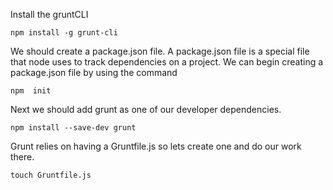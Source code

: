 Install the gruntCLI
```
npm install -g grunt-cli
```

We should create a package.json file. A package.json file is a special file that node uses to track dependencies on a project. We can begin creating a package.json file by using the command
```
npm  init
```

Next we should add grunt as one of our developer dependencies.
```
npm install --save-dev grunt
```

Grunt relies on having a Gruntfile.js so lets create one and do our work there.
```
touch Gruntfile.js
```
